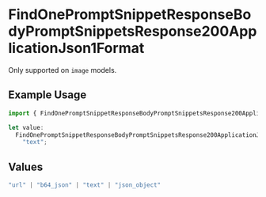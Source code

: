 # FindOnePromptSnippetResponseBodyPromptSnippetsResponse200ApplicationJson1Format

Only supported on `image` models.

## Example Usage

```typescript
import { FindOnePromptSnippetResponseBodyPromptSnippetsResponse200ApplicationJson1Format } from "@orq-ai/node/models/operations";

let value:
  FindOnePromptSnippetResponseBodyPromptSnippetsResponse200ApplicationJson1Format =
    "text";
```

## Values

```typescript
"url" | "b64_json" | "text" | "json_object"
```